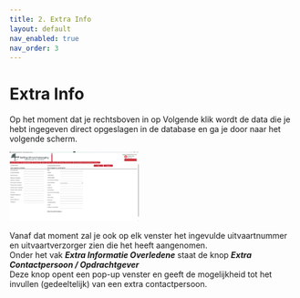 ```yaml
---
title: 2. Extra Info
layout: default
nav_enabled: true
nav_order: 3
---
```


# Extra Info
Op het moment dat je rechtsboven in op Volgende klik wordt de data die je hebt ingegeven direct opgeslagen in de database en ga je door naar het volgende scherm.

<p float="left">
  <a href="./images/ExtraInfoInvul.png" target="_blank">
    <img src="./images/ExtraInfoInvul.png" alt="Screenshot of the application" width="45%" />
  </a>
</p>

Vanaf dat moment zal je ook op elk venster het ingevulde uitvaartnummer en uitvaartverzorger zien die het heeft aangenomen.<br/>
Onder het vak ***Extra Informatie Overledene*** staat de knop ___Extra Contactpersoon / Opdrachtgever___<br/>
Deze knop opent een pop-up venster en geeft de mogelijkheid tot het invullen (gedeeltelijk) van een extra contactpersoon.<br/>
